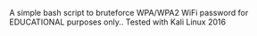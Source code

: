 A simple bash script to bruteforce WPA/WPA2 WiFi password for EDUCATIONAL purposes only.. 
Tested with Kali Linux 2016